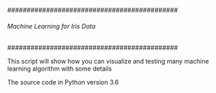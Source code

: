 ############################################
###### Machine Learning for Iris Data ######
############################################

This script will show how you can visualize and testing many machine learning
algorithm with some details

The source code in Python version 3.6
